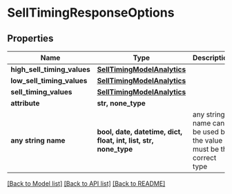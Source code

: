 # SellTimingResponseOptions


## Properties
Name | Type | Description | Notes
------------ | ------------- | ------------- | -------------
**high_sell_timing_values** | [**SellTimingModelAnalytics**](SellTimingModelAnalytics.md) |  | [optional] 
**low_sell_timing_values** | [**SellTimingModelAnalytics**](SellTimingModelAnalytics.md) |  | [optional] 
**sell_timing_values** | [**SellTimingModelAnalytics**](SellTimingModelAnalytics.md) |  | [optional] 
**attribute** | **str, none_type** |  | [optional] 
**any string name** | **bool, date, datetime, dict, float, int, list, str, none_type** | any string name can be used but the value must be the correct type | [optional]

[[Back to Model list]](../README.md#documentation-for-models) [[Back to API list]](../README.md#documentation-for-api-endpoints) [[Back to README]](../README.md)



